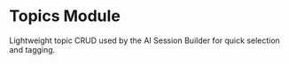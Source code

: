 # Topics Module

Lightweight topic CRUD used by the AI Session Builder for quick selection and tagging.
